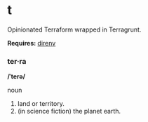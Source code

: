 # t
Opinionated Terraform wrapped in Terragrunt. 

**Requires:** [direnv](https://direnv.net/)

### ter·ra

**/ˈterə/**

noun

 1. land or territory.
 2. (in science fiction) the planet earth.

